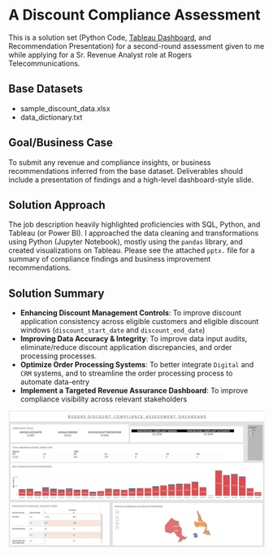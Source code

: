 # A Discount Compliance Assessment
This is a solution set (Python Code, [Tableau Dashboard](https://public.tableau.com/views/rogers_assess_sample/Dashboard2?:language=en-US&:sid=&:redirect=auth&:display_count=n&:origin=viz_share_link), and Recommendation Presentation) for a second-round assessment given to me while applying for a Sr. Revenue Analyst role at Rogers Telecommunications. 

## Base Datasets
- sample_discount_data.xlsx
- data_dictionary.txt

## Goal/Business Case
To submit any revenue and compliance insights, or business recommendations inferred from the base dataset. Deliverables should include a presentation of findings and a high-level dashboard-style slide. 

## Solution Approach
The job description heavily highlighted proficiencies with SQL, Python, and Tableau (or Power BI). I approached the data cleaning and transformations using Python (Jupyter Notebook),  mostly using the `pandas` library, and created visualizations on Tableau. Please see the attached `pptx.` file for a summary of compliance findings and business improvement recommendations.

## Solution Summary
* **Enhancing Discount Management Controls**: To improve discount application consistency across eligible customers and eligible discount windows (`discount_start_date` and `discount_end_date`)
* **Improving Data Accuracy & Integrity**: To improve data input audits, eliminate/reduce discount application discrepancies, and order processing processes.
* **Optimize Order Processing Systems**: To better integrate `Digital` and `CRM` systems, and to streamline the order processing process to automate data-entry
* **Implement a Targeted Revenue Assurance Dashboard**: To improve compliance visibility across relevant stakeholders
<img src="https://raw.githubusercontent.com/Olumedey/DiscountCompliance_Assessment/master/images/tableau.jpg?sanitize=true&raw=true" />

